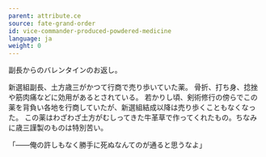 ```yaml
---
parent: attribute.ce
source: fate-grand-order
id: vice-commander-produced-powdered-medicine
language: ja
weight: 0
---
```


副長からのバレンタインのお返し。

新選組副長、土方歳三がかつて行商で売り歩いていた薬。
骨折、打ち身、捻挫や筋肉痛などに効用があるとされている。
若かりし頃、剣術修行の傍らでこの薬を背負い各地を行商していたが、新選組結成以降は売り歩くこともなくなった。
この薬はわざわざ土方がむしってきた牛革草で作ってくれたもの。ちなみに歳三謹製のものは特別苦い。

「――俺の許しもなく勝手に死ぬなんてのが通ると思うなよ」
